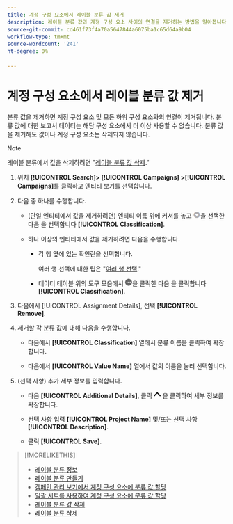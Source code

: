 ```yaml
---
title: 계정 구성 요소에서 레이블 분류 값 제거
description: 레이블 분류 값과 계정 구성 요소 사이의 연결을 제거하는 방법을 알아봅니다.
source-git-commit: cd461f73f4a70a5647844a6075ba1c65d64a9b04
workflow-type: tm+mt
source-wordcount: '241'
ht-degree: 0%

---
```


# 계정 구성 요소에서 레이블 분류 값 제거

분류 값을 제거하면 계정 구성 요소 및 모든 하위 구성 요소와의 연결이 제거됩니다. 분류 값에 대한 보고서 데이터는 해당 구성 요소에서 더 이상 사용할 수 없습니다. 분류 값을 제거해도 값이나 계정 구성 요소는 삭제되지 않습니다.

>[!NOTE]
>
>레이블 분류에서 값을 삭제하려면 &quot;[레이블 분류 값 삭제](classification-values-delete.md).&quot;

1. 위치 **[!UICONTROL Search]> [!UICONTROL Campaigns] >[!UICONTROL Campaigns]**&#x200B;를 클릭하고 엔티티 보기를 선택합니다.

1. 다음 중 하나를 수행합니다.

   * (단일 엔티티에서 값을 제거하려면) 엔티티 이름 위에 커서를 놓고 ![메뉴 단추](/help/search-social-commerce/assets/arrow-dropdown-menu.png "메뉴 단추")을 선택한 다음 을 선택합니다 **[!UICONTROL Classification]**.

   * 하나 이상의 엔티티에서 값을 제거하려면 다음을 수행합니다.

      * 각 행 옆에 있는 확인란을 선택합니다.

         여러 행 선택에 대한 팁은 &quot;[여러 행 선택](/help/search-social-commerce/common-tasks/navigation-editing-selection/multiple-rows-select.md).&quot;

      * 데이터 테이블 위의 도구 모음에서 ![자세히](/help/search-social-commerce/assets/more.png "자세히")을 클릭한 다음 을 클릭합니다 **[!UICONTROL Classification]**.

1. 다음에서 [!UICONTROL Assignment Details], 선택 **[!UICONTROL Remove]**.

1. 제거할 각 분류 값에 대해 다음을 수행합니다.

   * 다음에서 **[!UICONTROL Classification]** 열에서 분류 이름을 클릭하여 확장합니다.

   * 다음에서 **[!UICONTROL Value Name]** 열에서 값의 이름을 눌러 선택합니다.

1. (선택 사항) 추가 세부 정보를 입력합니다.

   * 다음 **[!UICONTROL Additional Details]**, 클릭 ![열기](/help/search-social-commerce/assets/chevron-up.png "열기") 을 클릭하여 세부 정보를 확장합니다.

   * 선택 사항 입력 **[!UICONTROL Project Name]** 및/또는 선택 사항 **[!UICONTROL Description]**.

   * 클릭 **[!UICONTROL Save]**.

>[!MORELIKETHIS]
>
>* [레이블 분류 정보](classification-about.md)
>* [레이블 분류 만들기](classification-create.md)
>* [캠페인 관리 보기에서 계정 구성 요소에 분류 값 할당](classification-values-assign-campaign-management.md)
>* [일괄 시트를 사용하여 계정 구성 요소에 분류 값 할당](classification-values-assign-bulksheets.md)
>* [레이블 분류 값 삭제](classification-values-delete.md)
>* [레이블 분류 삭제](classification-delete.md)

